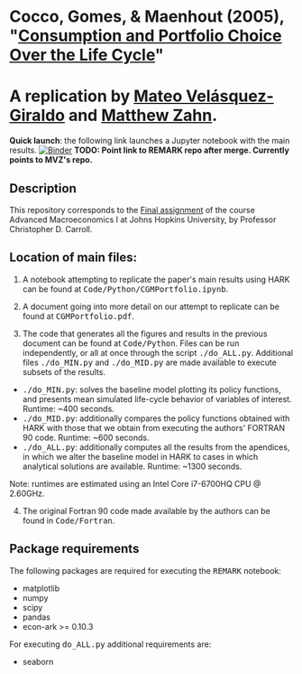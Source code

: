 # Cocco, Gomes, & Maenhout (2005), "[Consumption and Portfolio Choice Over the Life Cycle](https://academic.oup.com/rfs/article-abstract/18/2/491/1599892)"

# A replication by [Mateo Velásquez-Giraldo](https://mv77.github.io/) and [Matthew Zahn](https://sites.google.com/view/matthew-v-zahn/matthew-v-zahn).

**Quick launch**: the following link launches a Jupyter notebook with the main results.
[![Binder](https://mybinder.org/badge_logo.svg)](https://mybinder.org/v2/gh/matthew-zahn/CGMPort/master?filepath=CGMPort-Public%2FCode%2FPython%2FCGM_REMARK.ipynb) **TODO: Point link to REMARK repo after merge. Currently points to MVZ's repo.**

## Description

This repository corresponds to the [Final assignment](https://github.com/ccarrollATjhuecon/Methods/blob/master/Assignments/14_Final-Class-Project/Final-Class-Project.md) of the course Advanced Macroeconomics I at Johns Hopkins University, by Professor Christopher D. Carroll.

## Location of main files:
1. A notebook attempting to replicate the paper's main results using HARK can be found at <tt>Code/Python/CGMPortfolio.ipynb</tt>.

2. A document going into more detail on our attempt to replicate can be found at <tt>CGMPortfolio.pdf</tt>.

3. The code that generates all the figures and results in the previous document can be found at <tt>Code/Python</tt>. Files can be run independently, or all at once through the script <tt>./do_ALL.py</tt>. Additional files <tt>./do_MIN.py</tt> and <tt>./do_MID.py</tt> are made available to execute subsets of the results.
- <tt>./do_MIN.py</tt>: solves the baseline model plotting its policy functions, and presents mean simulated life-cycle behavior of variables of interest. Runtime: ~400 seconds.
- <tt>./do_MID.py</tt>: additionally compares the policy functions obtained with HARK with those that we obtain from executing the authors' FORTRAN 90 code. Runtime: ~600 seconds.
- <tt>./do_ALL.py</tt>: additionally computes all the results from the apendices, in which we alter the baseline model in HARK to cases in which analytical solutions are available. Runtime: ~1300 seconds.

Note: runtimes are estimated using an Intel Core i7-6700HQ CPU @ 2.60GHz.

4. The original Fortran 90 code made available by the authors can be found in <tt>Code/Fortran</tt>.

## Package requirements

The following packages are required for executing the <tt>REMARK</tt> notebook:
- matplotlib
- numpy
- scipy
- pandas
- econ-ark >= 0.10.3

For executing <tt>do_ALL.py</tt> additional requirements are:
- seaborn
